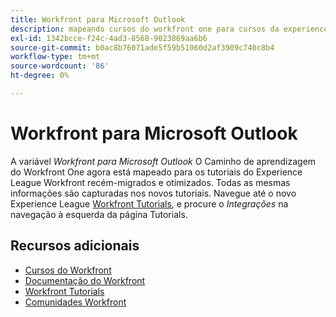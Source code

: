 ```yaml
---
title: Workfront para Microsoft Outlook
description: mapeando cursos do workfront one para cursos da experience league
exl-id: 1342bcce-f24c-4ad3-8568-9023869aa6b6
source-git-commit: b0ac8b76071ade5f59b51060d2af3909c740c8b4
workflow-type: tm+mt
source-wordcount: '86'
ht-degree: 0%

---
```


# Workfront para Microsoft Outlook

A variável *Workfront para Microsoft Outlook* O Caminho de aprendizagem do Workfront One agora está mapeado para os tutoriais do Experience League Workfront recém-migrados e otimizados. Todas as mesmas informações são capturadas nos novos tutoriais. Navegue até o novo Experience League [Workfront Tutorials](https://experienceleague.adobe.com/docs/workfront-learn/tutorials-workfront/home.html), e procure o *Integrações* na navegação à esquerda da página Tutorials.

## Recursos adicionais

* [Cursos do Workfront](https://experienceleague.adobe.com/?lang=en&amp;Solution=Workfront#courses)
* [Documentação do Workfront](https://experienceleague.adobe.com/docs/workfront.html)
* [Workfront Tutorials](https://experienceleague.adobe.com/docs/workfront-learn/tutorials-workfront/home.html)
* [Comunidades Workfront](https://experienceleaguecommunities.adobe.com/t5/workfront/ct-p/workfront)
